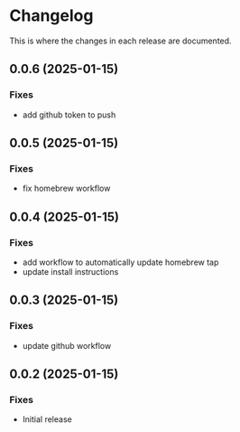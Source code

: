 # Changelog

This is where the changes in each release are documented.
## 0.0.6 (2025-01-15)

### Fixes

- add github token to push

## 0.0.5 (2025-01-15)

### Fixes

- fix homebrew workflow

## 0.0.4 (2025-01-15)

### Fixes

- add workflow to automatically update homebrew tap
- update install instructions

## 0.0.3 (2025-01-15)

### Fixes

- update github workflow

## 0.0.2 (2025-01-15)

### Fixes

- Initial release
